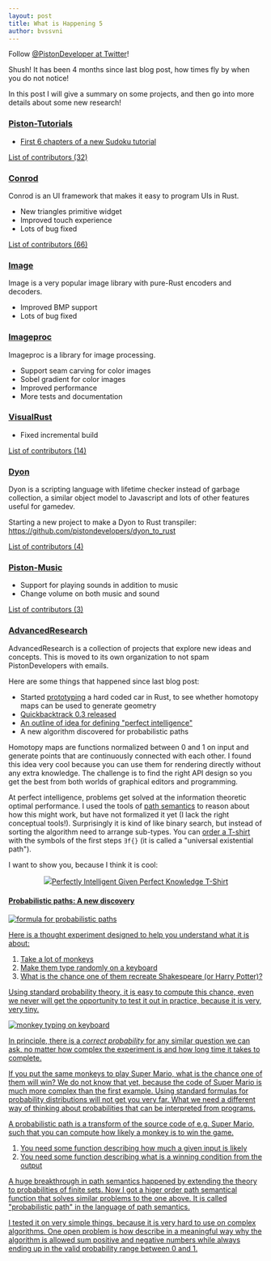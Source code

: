 ```yaml
---
layout: post
title: What is Happening 5
author: bvssvni
---
```


Follow [@PistonDeveloper at Twitter](https://twitter.com/PistonDeveloper)!

Shush! It has been 4 months since last blog post, how times fly by when you do not notice!

In this post I will give a summary on some projects, and then go into more details about some new research!

### [Piston-Tutorials](https://github.com/PistonDevelopers/Piston-Tutorials)

- [First 6 chapters of a new Sudoku tutorial](https://github.com/PistonDevelopers/Piston-Tutorials/tree/master/sudoku)

[List of contributors (32)](https://github.com/PistonDevelopers/Piston-Tutorials/graphs/contributors)

### [Conrod](https://github.com/PistonDevelopers/conrod/)

Conrod is an UI framework that makes it easy to program UIs in Rust.

- New triangles primitive widget
- Improved touch experience
- Lots of bug fixed

[List of contributors (66)](https://github.com/PistonDevelopers/conrod/graphs/contributors)

### [Image](https://github.com/pistondevelopers/image)

Image is a very popular image library with pure-Rust encoders and decoders.

- Improved BMP support
- Lots of bug fixed

### [Imageproc](https://github.com/PistonDevelopers/imageproc)

Imageproc is a library for image processing.

- Support seam carving for color images
- Sobel gradient for color images
- Improved performance
- More tests and documentation

### [VisualRust](https://github.com/PistonDevelopers/visualrust)

- Fixed incremental build

[List of contributors (14)](https://github.com/PistonDevelopers/VisualRust/graphs/contributors)

### [Dyon](https://github.com/pistondevelopers/dyon)

Dyon is a scripting language with lifetime checker instead of garbage collection,
a similar object model to Javascript and lots of other features useful for gamedev.

Starting a new project to make a Dyon to Rust transpiler: https://github.com/pistondevelopers/dyon_to_rust

[List of contributors (4)](https://github.com/PistonDevelopers/dyon/graphs/contributors)

### [Piston-Music](https://github.com/PistonDevelopers/music)

- Support for playing sounds in addition to music
- Change volume on both music and sound

[List of contributors (3)](https://github.com/PistonDevelopers/music/graphs/contributors)

### [AdvancedResearch](https://advancedresearch.github.io/)

AdvancedResearch is a collection of projects that explore new ideas and concepts.
This is moved to its own organization to not spam PistonDevelopers with emails.

Here are some things that happened since last blog post:

- Started [prototyping](https://twitter.com/PistonDeveloper/status/903992563392290816) a hard coded car in Rust,
  to see whether homotopy maps can be used to generate geometry
- [Quickbacktrack 0.3 released](https://github.com/advancedresearch/advancedresearch.github.io/blob/master/blog/2017-08-09-quickbacktrack-0.3-released.md)
- [An outline of idea for defining "perfect intelligence"](https://github.com/advancedresearch/advancedresearch.github.io/blob/master/blog/2017-06-03-perfect-intelligence.md)
- A new algorithm discovered for probabilistic paths

Homotopy maps are functions normalized between 0 and 1 on input and generate points that are continuously connected with each other.
I found this idea very cool because you can use them for rendering directly without any extra knowledge.
The challenge is to find the right API design so you get the best from both worlds of graphical editors and programming.

At perfect intelligence, problems get solved at the information theoretic optimal performance.
I used the tools of [path semantics](https://github.com/advancedresearch/path_semantics) to reason about how
this might work, but have not formalized it yet (I lack the right conceptual tools!).
Surprisingly it is kind of like binary search, but instead of sorting the algorithm need to arrange sub-types.
You can [order a T-shirt](https://github.com/advancedresearch/path_semantics/blob/master/README.md) with the symbols of the first steps `∃f{}` (it is called a "universal existential path").

I want to show you, because I think it is cool:

 <div style="text-align:center;line-height:150%"> <a href="https://www.zazzle.com/perfectly_intelligent_given_perfect_knowledge_t_shirt-235515100047304821?rf=238435142389717543" rel="nofollow" > <img src="https://rlv.zcache.com/perfectly_intelligent_given_perfect_knowledge_t_shirt-r372977b0e3b944e5965727f02d403d40_k2gmx_325.jpg?bg=0xffffff" alt="Perfectly Intelligent Given Perfect Knowledge T-Shirt" style="border:0;" /> </a> <br /> <a href="https://www.zazzle.com/perfectly_intelligent_given_perfect_knowledge_t_shirt-235515100047304821?rf=238435142389717543" rel="nofollow" ></div>

#### Probabilistic paths: A new discovery

![formula for probabilistic paths](http://i.imgur.com/deoP869.png)

Here is a thought experiment designed to help you understand what it is about:

1. Take a lot of monkeys
2. Make them type randomly on a keyboard
3. What is the chance one of them recreate Shakespeare (or Harry Potter)?

Using standard probability theory, it is easy to compute this chance,
even we never will get the opportunity to test it out in practice,
because it is very, very tiny.

![monkey typing on keyboard](https://upload.wikimedia.org/wikipedia/commons/f/f1/Monkey-typing.jpg)

In principle, there is a *correct probability* for any similar question we can ask,
no matter how complex the experiment is and how long time it takes to complete.

If you put the same monkeys to play Super Mario, what is the chance one of them will win?
We do not know that yet, because the code of Super Mario is much more complex than the first example.
Using standard formulas for probability distributions will not get you very far.
What we need a different way of thinking about probabilities that can be interpreted from programs.

A probabilistic path is a transform of the source code of e.g. Super Mario,
such that you can compute how likely a monkey is to win the game.

1. You need some function describing how much a given input is likely
3. You need some function describing what is a winning condition from the output

A huge breakthrough in path semantics happened by extending the theory to probabilities of finite sets.
Now I got a higer order path semantical function that solves similar problems to the one above.
It is called "probabilistic path" in the language of path semantics.

I tested it on very simple things, because it is very hard to use on complex algorithms.
One open problem is how describe in a meaningful way why the algorithm is allowed sum positive and negative numbers
while always ending up in the valid probability range between 0 and 1.
